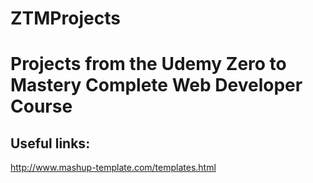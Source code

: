 # ZTMProjects

# Projects from the Udemy Zero to Mastery Complete Web Developer Course 


## Useful links:
http://www.mashup-template.com/templates.html